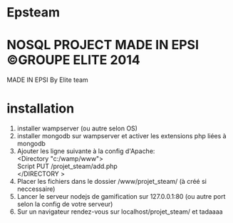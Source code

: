 Epsteam
=======
NOSQL PROJECT MADE IN EPSI
©GROUPE ELITE 2014
=======
MADE IN EPSI
By Elite team

installation
============
1) installer wampserver (ou autre selon OS) <br/>
2) installer mongodb sur wampserver et activer les extensions php liées à mongodb <br/>
3) Ajouter les ligne suivante à la config d'Apache: <br/>
&lt;Directory "c:/wamp/www"&gt; <br/>
	Script PUT /projet_steam/add.php <br/>
&lt;/DIRECTORY &gt; <br/>
4) Placer les fichiers dans le dossier /www/projet_steam/ (à créé si neccessaire)<br/>
5) Lancer le serveur nodejs de gamification sur 127.0.0.1:80 (ou autre port selon la config de votre serveur)<br/>
6) Sur un navigateur rendez-vous sur localhost/projet_steam/ et tadaaaa <br/>

